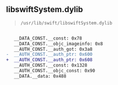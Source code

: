 ## libswiftSystem.dylib

> `/usr/lib/swift/libswiftSystem.dylib`

```diff

   __DATA_CONST.__const: 0x78
   __DATA_CONST.__objc_imageinfo: 0x8
   __AUTH_CONST.__auth_got: 0x3a8
-  __AUTH_CONST.__auth_ptr: 0x600
+  __AUTH_CONST.__auth_ptr: 0x608
   __AUTH_CONST.__const: 0x1328
   __AUTH_CONST.__objc_const: 0x90
   __DATA.__data: 0x488

```

